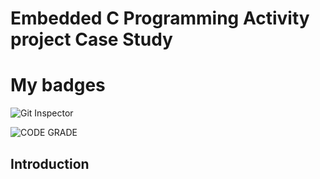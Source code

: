 # Embedded C Programming Activity project Case Study

# My badges

![Git Inspector](https://www.code-inspector.com/project/28872/score/svg)

![CODE GRADE](https://www.code-inspector.com/project/28872/status/svg)

## Introduction


